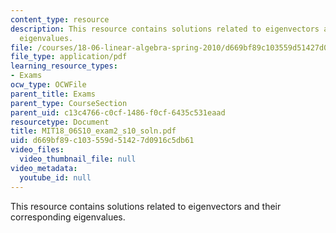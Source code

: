 ```yaml
---
content_type: resource
description: This resource contains solutions related to eigenvectors and their corresponding
  eigenvalues.
file: /courses/18-06-linear-algebra-spring-2010/d669bf89c103559d51427d0916c5db61_MIT18_06S10_exam2_s10_soln.pdf
file_type: application/pdf
learning_resource_types:
- Exams
ocw_type: OCWFile
parent_title: Exams
parent_type: CourseSection
parent_uid: c13c4766-c0cf-1486-f0cf-6435c531eaad
resourcetype: Document
title: MIT18_06S10_exam2_s10_soln.pdf
uid: d669bf89-c103-559d-5142-7d0916c5db61
video_files:
  video_thumbnail_file: null
video_metadata:
  youtube_id: null
---
```

This resource contains solutions related to eigenvectors and their corresponding eigenvalues.


